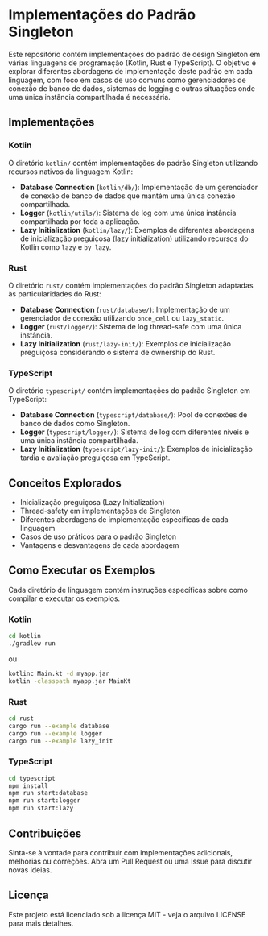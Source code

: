# Implementações do Padrão Singleton

Este repositório contém implementações do padrão de design Singleton em várias linguagens de programação (Kotlin, Rust e TypeScript). O objetivo é explorar diferentes abordagens de implementação deste padrão em cada linguagem, com foco em casos de uso comuns como gerenciadores de conexão de banco de dados, sistemas de logging e outras situações onde uma única instância compartilhada é necessária.

## Implementações

### Kotlin

O diretório `kotlin/` contém implementações do padrão Singleton utilizando recursos nativos da linguagem Kotlin:

- **Database Connection** (`kotlin/db/`): Implementação de um gerenciador de conexão de banco de dados que mantém uma única conexão compartilhada.
- **Logger** (`kotlin/utils/`): Sistema de log com uma única instância compartilhada por toda a aplicação.
- **Lazy Initialization** (`kotlin/lazy/`): Exemplos de diferentes abordagens de inicialização preguiçosa (lazy initialization) utilizando recursos do Kotlin como `lazy` e `by lazy`.

### Rust

O diretório `rust/` contém implementações do padrão Singleton adaptadas às particularidades do Rust:

- **Database Connection** (`rust/database/`): Implementação de um gerenciador de conexão utilizando `once_cell` ou `lazy_static`.
- **Logger** (`rust/logger/`): Sistema de log thread-safe com uma única instância.
- **Lazy Initialization** (`rust/lazy-init/`): Exemplos de inicialização preguiçosa considerando o sistema de ownership do Rust.

### TypeScript

O diretório `typescript/` contém implementações do padrão Singleton em TypeScript:

- **Database Connection** (`typescript/database/`): Pool de conexões de banco de dados como Singleton.
- **Logger** (`typescript/logger/`): Sistema de log com diferentes níveis e uma única instância compartilhada.
- **Lazy Initialization** (`typescript/lazy-init/`): Exemplos de inicialização tardia e avaliação preguiçosa em TypeScript.

## Conceitos Explorados

- Inicialização preguiçosa (Lazy Initialization)
- Thread-safety em implementações de Singleton
- Diferentes abordagens de implementação específicas de cada linguagem
- Casos de uso práticos para o padrão Singleton
- Vantagens e desvantagens de cada abordagem

## Como Executar os Exemplos

Cada diretório de linguagem contém instruções específicas sobre como compilar e executar os exemplos.

### Kotlin

```bash
cd kotlin
./gradlew run
```

ou 
```bash
kotlinc Main.kt -d myapp.jar
kotlin -classpath myapp.jar MainKt
```

### Rust

```bash
cd rust
cargo run --example database
cargo run --example logger
cargo run --example lazy_init
```

### TypeScript

```bash
cd typescript
npm install
npm run start:database
npm run start:logger
npm run start:lazy
```

## Contribuições

Sinta-se à vontade para contribuir com implementações adicionais, melhorias ou correções. Abra um Pull Request ou uma Issue para discutir novas ideias.

## Licença

Este projeto está licenciado sob a licença MIT - veja o arquivo LICENSE para mais detalhes.

